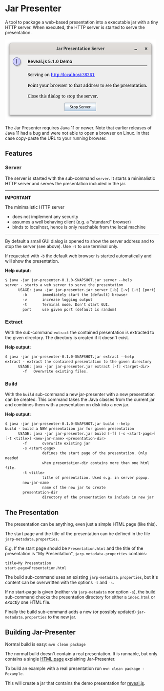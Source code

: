 
# Jar Presenter

A tool to package a web-based presentation into a executable jar with a tiny
HTTP server. When executed, the HTTP server is started to serve the
presentation.

![GUI](popup.png)

The Jar Presenter requires Java 11 or newer.
Note that earlier releases of Java 11 had a bug and were not able to open a
browser on Linux. In that case copy-paste the URL to your running browser.

## Features

### Server
The server is started with the sub-command `server`. It starts a minimalistic
HTTP server and serves the presentation included in the jar.

---
**IMPORTANT**

The minimalistic HTTP server
* does not implement any security
* assumes a well behaving client (e.g. a "standard" browser)
* binds to localhost, hence is only reachable from the local machine

---

By default a small GUI dialog is opened to show the server address and to
stop the server (see above). Use `-t` to use terminal only.

If requested with `-b` the default web browser is started automatically and
will show the presentation.

**Help output:**

```
$ java -jar jar-presenter-0.1.0-SNAPSHOT.jar server --help
server - starts a web server to serve the presentation
      USAGE: java -jar jar-presenter.jar server [-b] [-v] [-t] [port]
        -b       immediately start the (default) browser
        -v       increase logging output
        -t       Terminal mode. Don't start GUI.
        port     use given port (default is random)
```


### Extract
With the sub-command `extract` the contained presentation is extracted to the
given directory. The directory is created if it doesn't exist.

**Help output:**

```
$ java -jar jar-presenter-0.1.0-SNAPSHOT.jar extract --help
extract - extract the contained presentation to the given directory
      USAGE: java -jar jar-presenter.jar extract [-f] <target-dir>
        -f   Overwrite existing files.
```


### Build
With the `build` sub-command a new jar-presenter with a new presentation can be
created. This command takes the Java classes from the current jar and combines
them with a presentation on disk into a new jar.

**Help output:**

```
$ java -jar jar-presenter-0.1.0-SNAPSHOT.jar build --help
build - build a NEW presentation jar for given presentation
      USAGE: java -jar jar-presenter.jar build [-f] [-s <start-page>] [-t <title>] <new-jar-name> <presentation-dir>
        -f       overwrite existing jar
        -s <start-page>
                 defines the start page of the presentation. Only needed
                 when presentation-dir contains more than one html file.
        -t <title>
                 title of presentation. Used e.g. in server popup.
        new-jar-name
                 name of the new jar to create
        presentation-dir
                 directory of the presentation to include in new jar
```

## The Presentation

The presentation can be anything, even just a simple HTML page (like this).

The start page and the title of the presentation can be defined in the file
`jarp-metadata.properties`.

E.g. If the start page should be `Presentation.html` and the title of the
presentation is "My Presentation", `jarp-metadata.properties` contains:

```
title=My Presentation
start-page=Presentation.html
```

The build sub-command uses an existing `jarp-metadata.properties`, but it's
content can be overwritten with the options `-t` and `-s`.

If no start-page is given (neither via `jarp-metadata` nor option `-s`), the
build sub-command checks the presentation directory for either a `index.html`
or _exactly_ one HTML file.

Finally the build sub-command adds a new (or possibly updated)
`jar-metadata.properties` to the new jar.

## Building Jar-Presenter

Normal build is easy: `mvn clean package`

The normal build doesn't contain a real presentation. It is runnable, but only
contains a single [HTML page](src/main/asciidoc/jar-presenter.adoc) explaining
Jar-Presenter.

To build an example with a real presentation run `mvn clean package -Pexample`.

This will create a jar that contains the demo presentation for
[reveal.js](https://revealjs.com/).

